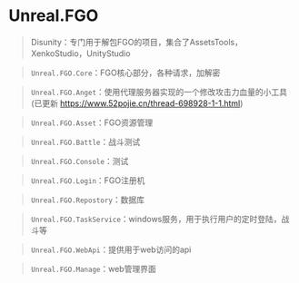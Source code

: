 # Unreal.FGO

> Disunity：专门用于解包FGO的项目，集合了AssetsTools，XenkoStudio，UnityStudio

> `Unreal.FGO.Core`：FGO核心部分，各种请求，加解密

> `Unreal.FGO.Anget`：使用代理服务器实现的一个修改攻击力血量的小工具(已更新 https://www.52pojie.cn/thread-698928-1-1.html)

> `Unreal.FGO.Asset`：FGO资源管理

> `Unreal.FGO.Battle`：战斗测试

> `Unreal.FGO.Console`：测试

> `Unreal.FGO.Login`：FGO注册机

> `Unreal.FGO.Repostory`：数据库

> `Unreal.FGO.TaskService`：windows服务，用于执行用户的定时登陆，战斗等

> `Unreal.FGO.WebApi`：提供用于web访问的api

> `Unreal.FGO.Manage`：web管理界面

